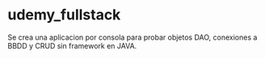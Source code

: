 # udemy_fullstack
Se crea una aplicacion por consola para probar objetos DAO, conexiones a BBDD y CRUD sin framework en JAVA.

